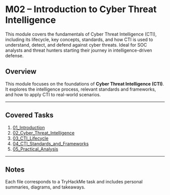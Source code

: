 # M02 – Introduction to Cyber Threat Intelligence
This module covers the fundamentals of Cyber Threat Intelligence (CTI), including its lifecycle, key concepts, standards, and how CTI is used to understand, detect, and defend against cyber threats. Ideal for SOC analysts and threat hunters starting their journey in intelligence-driven defense.


## Overview

This module focuses on the foundations of **Cyber Threat Intelligence (CTI)**.  
It explores the intelligence process, relevant standards and frameworks, and how to apply CTI to real-world scenarios.

---

## Covered Tasks

1. [01_Introduction](M02_Intro_To_Cyber_Threat_Intel/01_Introduction.md)
2. [02_Cyber_Threat_Intelligence](./02_Cyber_Threat_Intelligence.md)  
3. [03_CTI_Lifecycle](./03_CTI_Lifecycle.md)  
4. [04_CTI_Standards_and_Frameworks](./04_CTI_Standards_and_Frameworks.md)  
5. [05_Practical_Analysis](./05_Practical_Analysis.md)

---

## Notes

Each file corresponds to a TryHackMe task and includes personal summaries, diagrams, and takeaways.  
